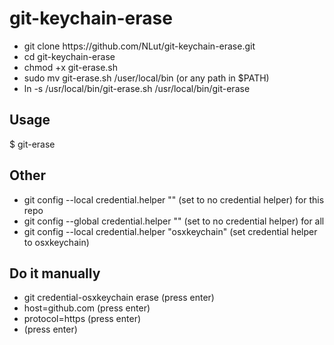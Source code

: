 <h1>git-keychain-erase</h1>
<ul>
    <li>git clone https://github.com/NLut/git-keychain-erase.git</li>
    <li>cd git-keychain-erase</li>
    <li>chmod +x git-erase.sh</li>  
    <li>sudo mv git-erase.sh /user/local/bin (or any path in $PATH)</li>
    <li>ln -s /usr/local/bin/git-erase.sh /usr/local/bin/git-erase</li>
</ul>

<h2>Usage</h2>
<p>$ git-erase</p>

## Other
- git config --local credential.helper "" (set to no credential helper) for this repo
- git config --global credential.helper "" (set to no credential helper) for all 
- git config --local credential.helper "osxkeychain" (set credential helper to osxkeychain)

## Do it manually
- git credential-osxkeychain erase (press enter)
- host=github.com (press enter)
- protocol=https (press enter)
- (press enter)

